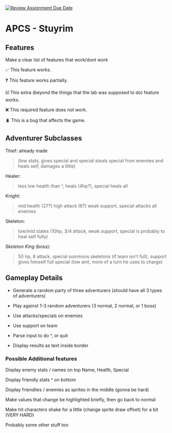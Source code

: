 [![Review Assignment Due Date](https://classroom.github.com/assets/deadline-readme-button-22041afd0340ce965d47ae6ef1cefeee28c7c493a6346c4f15d667ab976d596c.svg)](https://classroom.github.com/a/KprAwj1n)
# APCS - Stuyrim

## Features

Make a clear list of features that work/dont work

:white_check_mark: This feature works.

:question: This feature works partially.

:ballot_box_with_check: This extra (beyond the things that the lab was supposed to do) feature works.

:x: This required feature does not work.

:beetle: This is a bug that affects the game.


## Adventurer Subclasses

Thief: already made 
> (low stats, gives special and special steals special from enemies and heals self, damages a little)

Healer: 
> less low health than ^, heals (4hp?), special heals all

Knight: 
> mid health (27?) high attack (6?) weak support, special attacks all enemies

Skeleton: 
> low/mid states (10hp, 3/4 attack, weak support, special is probably to heal self fully)

*Skeleton King* (boss): 
> 50 hp, 8 attack, special summons skeletons (if team isn't full), support gives himself full special (low amt, more of a turn he uses to charge)

## Gameplay Details

- Generate a random party of three adventurers (should have all 3 types of adventurers)

- Play against 1-3 random adventurers (3 normal, 2 normal, or 1 boss)

- Use attacks/specials on enemies

- Use support on team

- Parse input to do ^, or quit

- Display results as text inside border

### Possible Additional features

Display enemy stats / names on top Name, Health, Special

Display friendly stats ^ on bottom

Display friendlies / enemies as sprites in the middle (gonna be hard)

Make values that change be highlighted briefly, then go back to normal

Make hit characters shake for a little (change sprite draw offset) for a bit (VERY HARD)

Probably some other stuff too



